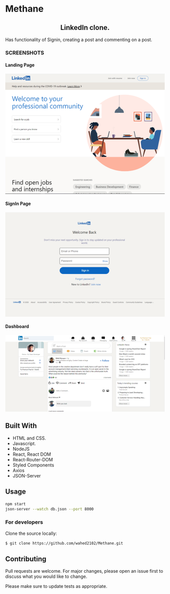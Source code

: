 # Methane

<h2 align="center">LinkedIn clone.</h2>
Has functionality of Signin, creating a post and commenting on a post.

<h3>SCREENSHOTS</h3>
<h4>Landing Page</h4>

![screenshot](./readmeImages/ss1.PNG)

<h4>SignIn Page</h4>

![screenshot](./readmeImages/ss2.PNG)

<h4>Dashboard</h4>

![screenshot](./readmeImages/Dashboard.PNG)

## Built With
- HTML and CSS.
- Javascript.
- NodeJS
- React, React DOM
- React-Router-DOM
- Styled Components
- Axios
- JSON-Server

## Usage

```bash
npm start
json-server --watch db.json --port 8000
```


### For developers
Clone the source locally:
```sh
$ git clone https://github.com/wahed2102/Methane.git
```
## Contributing
Pull requests are welcome. For major changes, please open an issue first to discuss what you would like to change.

Please make sure to update tests as appropriate.
